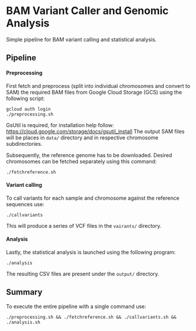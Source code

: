 # BAM Variant Caller and Genomic Analysis

Simple pipeline for BAM variant calling and statistical analysis.

## Pipeline

#### Preprocessing
First fetch and preprocess (split into individual chromosomes and convert to SAM) the required
BAM files from Google Cloud Storage (GCS) using the following script:
```
gcloud auth login
./preprocessing.sh
```
GsUtil is required, for installation help follow: https://cloud.google.com/storage/docs/gsutil_install
The output SAM files will be places in `data/` directory and in respective chromosome subdirectories.

Subsequently, the reference genome has to be downloaded. Desired chromosomes can be fetched separately
using this command:
```
./fetchreference.sh
```

#### Variant calling
To call variants for each sample and chromosome against the reference sequences use:
```
./callvariants
```
This will produce a series of VCF files in the `vairants/` directory.

#### Analysis
Lastly, the statistical analysis is launched using the following program:
```
./analysis
```
The resulting CSV files are present under the `output/` directory.

## Summary
To execute the entire pipeline with a single command use:
```
./preprocessing.sh && ./fetchreference.sh && ./callvariants.sh && ./analysis.sh
```

